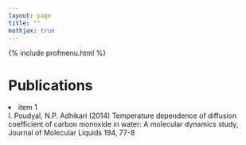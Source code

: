 ```yaml
---
layout: page
title: ""
mathjax: true
---
```


{% include profmenu.html %}

# Publications <a href="https://scholar.google.com/citations?user=hsYqvQIAAAAJ&hl=en&oi=ao"><i class="ai ai-google-scholar-square ai"></i></a>

<li>item 1</li> I. Poudyal, N.P. Adhikari (2014) Temperature dependence of diffusion coefficient of carbon monoxide in water: A molecular dynamics study, Journal of Molecular Liquids 194, 77-8


